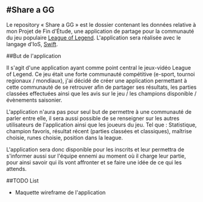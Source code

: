 #Share a GG
---

Le repository « Share a GG » est le dossier contenant les données relative à mon Projet de Fin d'Étude, une application de partage pour la communauté du jeu populaire [League of Legend](http://euw.leagueoflegends.com/fr). L'application sera réalisée avec le langage d'IoS, [Swift](https://developer.apple.com/swift/).

##But de l'application

Il s'agit d'une application ayant comme point central le jeux-vidéo League of Legend. Ce jeu était une forte communauté compétitive (e-sport, tournoi regionaux / mondiaux), j'ai décidé de créer une application permettant à cette communauté de se retrouver afin de partager ses résultats, les parties classées effectuées ainsi que les avis sur le jeu / les champions disponible / évènements saisonier.

L'application n'aura pas pour seul but de permettre à une communauté de parler entre elle, il sera aussi possible de se renseigner sur les autres utilisateurs de l'application ainsi que les joueurs du jeu. Tel que : Statistique, champion favoris, résultat récent (parties classées et classiques), maîtrise choisie, runes choisie, position dans la league.

L'application sera donc disponible pour les inscrits et leur permettra de s'informer aussi sur l'équipe ennemi au moment où il charge leur partie, pour ainsi savoir qui ils vont affronter et se faire une idée de ce qui les attends.

##TODO List

- Maquette wireframe de l'application
